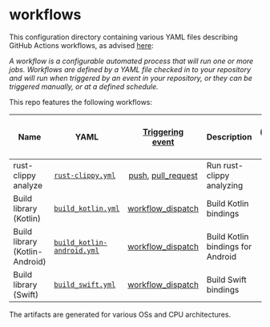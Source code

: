# workflows

This configuration directory containing various YAML files describing GitHub Actions workflows,
as advised [here](https://docs.github.com/en/actions/get-started/understanding-github-actions#workflows):

_A workflow is a configurable automated process that will run one or more jobs.
Workflows are defined by a YAML file checked in to your repository and will run when triggered by an event in your repository,
or they can be triggered manually, or at a defined schedule._

This repo features the following workflows:

| Name                           | YAML                                                   |                                                [Triggering <br>event](https://docs.github.com/en/actions/reference/events-that-trigger-workflows)                                                | Description                       | Artifacts <br>(produced during runtime) |
|--------------------------------|--------------------------------------------------------|:------------------------------------------------------------------------------------------------------------------------------------------------------------------------------------------------:|-----------------------------------|:---------------------------------------:|
| rust-clippy analyze            | [`rust-clippy.yml`](rust-clippy.yml)                   | [push](https://docs.github.com/en/actions/reference/events-that-trigger-workflows#push), [pull_request](https://docs.github.com/en/actions/reference/events-that-trigger-workflows#pull_request) | Run rust-clippy analyzing         |                   :x:                   |
| Build library (Kotlin)         | [`build_kotlin.yml`](build_kotlin.yml)                 |                                        [workflow_dispatch](https://docs.github.com/en/actions/reference/events-that-trigger-workflows#workflow_dispatch)                                         | Build Kotlin bindings             |           :white_check_mark:            |
| Build library (Kotlin-Android) | [`build_kotlin-android.yml`](build_kotlin-android.yml) |                                        [workflow_dispatch](https://docs.github.com/en/actions/reference/events-that-trigger-workflows#workflow_dispatch)                                         | Build Kotlin bindings for Android |           :white_check_mark:            |
| Build library (Swift)          | [`build_swift.yml`](build_swift.yml)                   |                                        [workflow_dispatch](https://docs.github.com/en/actions/reference/events-that-trigger-workflows#workflow_dispatch)                                         | Build Swift bindings              |           :white_check_mark:            |

The artifacts are generated for various OSs and CPU architectures. 
